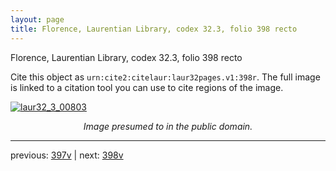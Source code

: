 ```yaml
---
layout: page
title: Florence, Laurentian Library, codex 32.3, folio 398 recto
---
```


Florence, Laurentian Library, codex 32.3, folio 398 recto

Cite this object as `urn:cite2:citelaur:laur32pages.v1:398r`.  The full image is linked to a citation tool you can use to cite regions of the image.

[![laur32_3_00803](http://www.homermultitext.org/iipsrv?IIIF=/project/homer/pyramidal/deepzoom/citelaur/laur32imgs/v1/laur32_3_00803.tif/full/800,/0/default.jpg)](http://www.homermultitext.org/ict2/?urn=urn:cite2:citelaur:laur32imgs.v1:laur32_3_00803) 

<p style="text-align: center; font-style: italic;">Image presumed to in the public domain.</p>

---

previous: [397v](../397v/) | next: [398v](../398v/)
